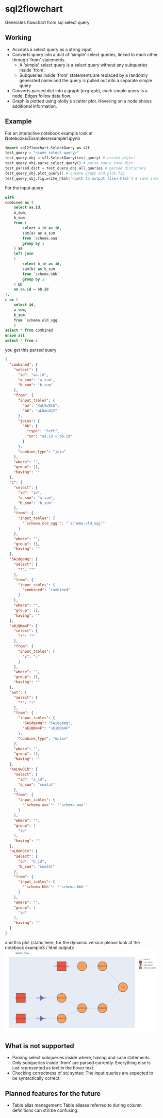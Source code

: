 # sql2flowchart
 Generates flowchart from sql select query

## Working
* Accepts a select query as a string input
* Converts query into a dict of 'simple' select queries, linked to each other through 'from' statements. 
    * A 'simple' select query is a select query without any subqueries inside 'from'.
    * Subqueries inside 'from' statements are replaced by a randomly generated name and the query is pulled out into a separate simple query
* Converts parsed dict into a graph (nxgraph), each simple query is a node. Edges follow data flow.
* Graph is plotted using plotly's scatter plot. Hovering on a node shows additional information.

## Example
For an interactive notebook example look at Notebooks/Examples/example1.ipynb

```python
import sql2flowchart.SelectQuery as s2f
test_query = "<some select query>"
test_query_obj = s2f.SelectQuery(test_query) # create object
test_query_obj.parse_select_query() # parse query into dict
test_parsed_dict = test_query_obj.all_queries # parsed dictionary
test_query_obj.plot_query() # create graph and plot fig
test_query_obj.fig.write_html('<path to output file>.html') # save interactive plot
```

For the input query
```sql
with 
combined as (
    select aa.id,
    a_sum,
    b_sum
    from (
        select a_id as id,
        sum(a) as a_sum
        from `schema.aaa`
        group by 1
    ) aa
    left join 
    (
        select b_id as id,
        sum(b) as b_sum
        from `schema.bbb`
        group by 1
    ) bb
    on aa.id = bb.id
),
c as (
    select id,
    a_sum,
    b_sum
    from `schema.old_agg`
    )
select * from combined
union all
select * from c
```
you get this parsed query
```json
{
  "combined": {
    "select": {
      "id": "aa.id",
      "a_sum": "a_sum",
      "b_sum": "b_sum"
    },
    "from": {
      "input_tables": {
        "aa": "XaL8w01b",
        "bb": "uL0mnQCV"
      },
      "joins": {
        "bb": {
          "type": "left",
          "on": "aa.id = bb.id"
        }
      },
      "combine_type": "join"
    },
    "where": "",
    "group": [],
    "having": ""
  },
  "c": {
    "select": {
      "id": "id",
      "a_sum": "a_sum",
      "b_sum": "b_sum"
    },
    "from": {
      "input_tables": {
        "`schema.old_agg`": "`schema.old_agg`"
      }
    },
    "where": "",
    "group": [],
    "having": ""
  },
  "5AidgeWq": {
    "select": {
      "*": "*"
    },
    "from": {
      "input_tables": {
        "combined": "combined"
      }
    },
    "where": "",
    "group": [],
    "having": ""
  },
  "u6jQKm4F": {
    "select": {
      "*": "*"
    },
    "from": {
      "input_tables": {
        "c": "c"
      }
    },
    "where": "",
    "group": [],
    "having": ""
  },
  "out": {
    "select": {
      "*": "*"
    },
    "from": {
      "input_tables": {
        "5AidgeWq": "5AidgeWq",
        "u6jQKm4F": "u6jQKm4F"
      },
      "combine_type": "union"
    },
    "where": "",
    "group": [],
    "having": ""
  },
  "XaL8w01b": {
    "select": {
      "id": "a_id",
      "a_sum": "sum(a)"
    },
    "from": {
      "input_tables": {
        "`schema.aaa`": "`schema.aaa`"
      }
    },
    "where": "",
    "group": [
      "id"
    ],
    "having": ""
  },
  "uL0mnQCV": {
    "select": {
      "id": "b_id",
      "b_sum": "sum(b)"
    },
    "from": {
      "input_tables": {
        "`schema.bbb`": "`schema.bbb`"
      }
    },
    "where": "",
    "group": [
      "id"
    ],
    "having": ""
  }
}
```

and this plot (static here, for the dynamic version please look at the notebook example3 / html output):
![example flow](./readme_meta/example_flow_static.png)

## What is not supported
* Parsing select subqueries inside where, having and case statements. Only subqueries inside 'from' are parsed currently. Everything else is just represented as text in the hover text.
* Checking correctness of sql syntax: The input queries are expected to be syntactically correct. 

## Planned features for the future
* Table alias management: Table aliases referred to during column definitions can still be confusing. 